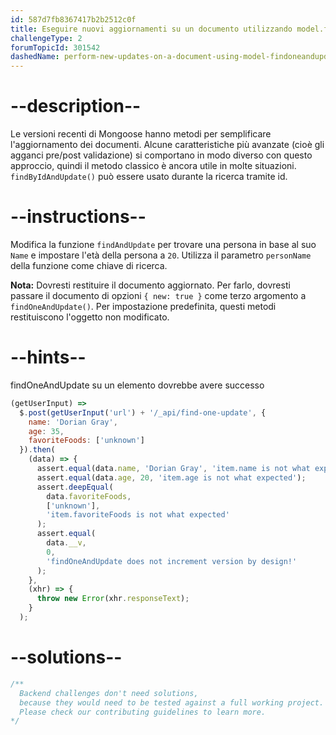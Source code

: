 ```yaml
---
id: 587d7fb8367417b2b2512c0f
title: Eseguire nuovi aggiornamenti su un documento utilizzando model.findOneAndUpdate()
challengeType: 2
forumTopicId: 301542
dashedName: perform-new-updates-on-a-document-using-model-findoneandupdate
---
```


# --description--

Le versioni recenti di Mongoose hanno metodi per semplificare l'aggiornamento dei documenti. Alcune caratteristiche più avanzate (cioè gli agganci pre/post validazione) si comportano in modo diverso con questo approccio, quindi il metodo classico è ancora utile in molte situazioni. `findByIdAndUpdate()` può essere usato durante la ricerca tramite id.

# --instructions--

Modifica la funzione `findAndUpdate` per trovare una persona in base al suo `Name` e impostare l'età della persona a `20`. Utilizza il parametro `personName` della funzione come chiave di ricerca.

**Nota:** Dovresti restituire il documento aggiornato. Per farlo, dovresti passare il documento di opzioni `{ new: true }` come terzo argomento a `findOneAndUpdate()`. Per impostazione predefinita, questi metodi restituiscono l'oggetto non modificato.

# --hints--

findOneAndUpdate su un elemento dovrebbe avere successo

```js
(getUserInput) =>
  $.post(getUserInput('url') + '/_api/find-one-update', {
    name: 'Dorian Gray',
    age: 35,
    favoriteFoods: ['unknown']
  }).then(
    (data) => {
      assert.equal(data.name, 'Dorian Gray', 'item.name is not what expected');
      assert.equal(data.age, 20, 'item.age is not what expected');
      assert.deepEqual(
        data.favoriteFoods,
        ['unknown'],
        'item.favoriteFoods is not what expected'
      );
      assert.equal(
        data.__v,
        0,
        'findOneAndUpdate does not increment version by design!'
      );
    },
    (xhr) => {
      throw new Error(xhr.responseText);
    }
  );
```

# --solutions--

```js
/**
  Backend challenges don't need solutions, 
  because they would need to be tested against a full working project. 
  Please check our contributing guidelines to learn more.
*/
```
